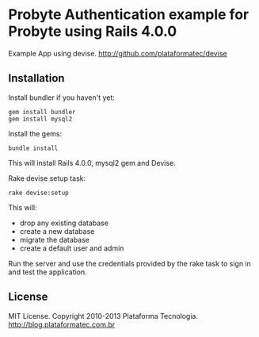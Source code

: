 # Probyte Authentication example for Probyte using Rails 4.0.0

Example App using devise. http://github.com/plataformatec/devise

## Installation

Install bundler if you haven't yet:

```
gem install bundler
gem install mysql2
```

Install the gems:

```
bundle install
```

This will install Rails 4.0.0, mysql2 gem and Devise.

Rake devise setup task:

```
rake devise:setup
```

This will:

* drop any existing database
* create a new database
* migrate the database
* create a default user and admin

Run the server and use the credentials provided by the rake task to sign in and test the application.

## License

MIT License. Copyright 2010-2013 Plataforma Tecnologia. http://blog.plataformatec.com.br

